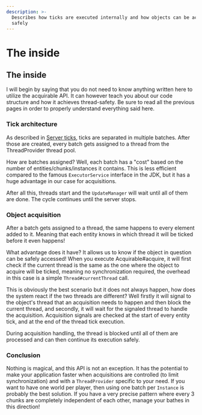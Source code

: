 ```yaml
---
description: >-
  Describes how ticks are executed internally and how objects can be acquired
  safely
---
```


# The inside

## The inside

I will begin by saying that you do not need to know anything written here to utilize the acquirable API. It can however teach you about our code structure and how it achieves thread-safety. Be sure to read all the previous pages in order to properly understand everything said here.

### Tick architecture

As described in [Server ticks](../../release-candidates/tick-threads.md), ticks are separated in multiple batches. After those are created, every batch gets assigned to a thread from the ThreadProvider thread pool.

How are batches assigned? Well, each batch has a "cost" based on the number of entities/chunks/instances it contains. This is less efficient compared to the famous `ExecutorService` interface in the JDK, but it has a huge advantage in our case for acquisitions.

After all this, threads start and the `UpdateManager` will wait until all of them are done. The cycle continues until the server stops.

### Object acquisition

After a batch gets assigned to a thread, the same happens to every element added to it. Meaning that each entity knows in which thread it will be ticked before it even happens!

What advantage does it have? It allows us to know if the object in question can be safely accessed! When you execute Acquirable\#acquire, it will first check if the current thread is the same as the one where the object to acquire will be ticked, meaning no synchronization required, the overhead in this case is a simple `Thread#currentThread` call.

This is obviously the best scenario but it does not always happen, how does the system react if the two threads are different? Well firstly it will signal to the object's thread that an acquisition needs to happen and then block the current thread, and secondly, it will wait for the signaled thread to handle the acquisition. Acquisition signals are checked at the start of every entity tick, and at the end of the thread tick execution.

During acquisition handling, the thread is blocked until all of them are processed and can then continue its execution safely.

### Conclusion

Nothing is magical, and this API is not an exception. It has the potential to make your application faster when acquisitions are controlled \(to limit synchronization\) and with a `ThreadProvider` specific to your need. If you want to have one world per player, then using one batch per `Instance` is probably the best solution. If you have a very precise pattern where every 3 chunks are completely independent of each other, manage your bathes in this direction!

